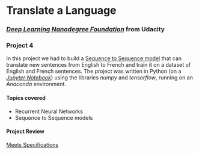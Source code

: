 #  Translate a Language

### [_**Deep Learning Nanodegree Foundation**_](https://www.udacity.com/course/deep-learning-nanodegree-foundation--nd101) from Udacity

### **Project 4**

In this project we had to build a [Sequence to Sequence model](https://www.tensorflow.org/tutorials/seq2seq) that can translate new sentences from English to French and train it on a dataset of English and French sentences. The project was written in Python (on a [_Jupyter Notebook_](dlnd_language_translation.ipynb)) using the libraries _numpy_ and _tensorflow_, running on an _Anaconda_ environment.

#### Topics covered

- Recurrent Neural Networks
- Sequence to Sequence models

#### Project Review

[Meets Specifications](https://review.udacity.com/#!/reviews/465545/shared)
